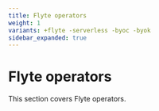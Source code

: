 ```yaml
---
title: Flyte operators
weight: 1
variants: +flyte -serverless -byoc -byok
sidebar_expanded: true
---
```


# Flyte operators

This section covers Flyte operators.